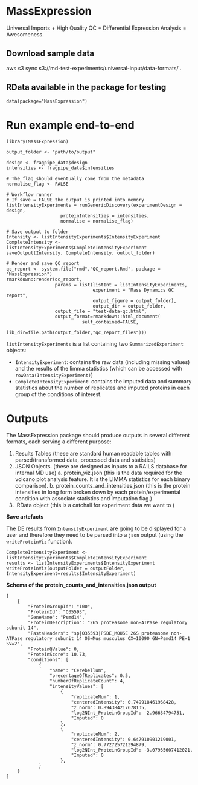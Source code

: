 # MassExpression

Universal Imports + High Quality QC + Differential Expression Analysis = Awesomeness. 

## Download sample data

aws s3 sync s3://md-test-experiments/universal-input/data-formats/ . 

## RData available in the package for testing 

```{r}
data(package="MassExpression")
```

# Run example end-to-end

```{r fragpipe}
library(MassExpression)

output_folder <- "path/to/output"

design <- fragpipe_data$design
intensities <- fragpipe_data$intensities

# The flag should eventually come from the metadata 
normalise_flag <- FALSE

# Workflow runner
# If save = FALSE the output is printed into memory 
listIntensityExperiments = runGenericDiscovery(experimentDesign = design, 
                    proteinIntensities = intensities,
                    normalise = normalise_flag)
                    
# Save output to folder
Intensity <- listIntensityExperiments$IntensityExperiment
CompleteIntensity <-  listIntensityExperiments$CompleteIntensityExperiment
saveOutput(Intensity, CompleteIntensity, output_folder)

# Render and save QC report 
qc_report <- system.file("rmd","QC_report.Rmd", package = "MassExpression")
rmarkdown::render(qc_report, 
                  params = list(listInt = listIntensityExperiments,
                                experiment = "Mass Dynamics QC report",
                                output_figure = output_folder),
                                output_dir = output_folder,
                  output_file = "test-data-qc.html",
                  output_format=rmarkdown::html_document(
                            self_contained=FALSE,
                            lib_dir=file.path(output_folder,"qc_report_files")))
```




`listIntensityExperiments` is a list containing two `SummarizedExperiment` objects:
  - `IntensityExperiment`: contains the raw data (including missing values) and the results of the limma statistics (which can be accessed with `rowData(IntensityExperiment)`) 
  - `CompleteIntensityExperiment`: contains the imputed data and summary statistics about the number of replicates and imputed proteins in each group of the conditions of interest. 


# Outputs

The MassExpression package should produce outputs in several different formats, each serving a different purpose:

1. Results Tables (these are standard human readable tables with parsed/transformed data, processed data and statistics)
2. JSON Objects. (these are designed as inputs to a RAILS database for internal MD use)
    a. protein_viz.json (this is the data required for the volcano plot analysis feature. It is the LIMMA statistics for each binary comparison).
    b. protein_counts_and_intensities.json (this is the protein intensities in long form broken down by each protein/experimental condition with associate statistics and imputation flag.)
3. .RData object (this is a catchall for experiment data we want to )

**Save artefacts**

The DE results from `IntensityExperiment` are going to be displayed for a user and therefore they need to be parsed into a `json` output (using the `writeProteinViz` function).  

```{r}
CompleteIntensityExperiment <- listIntensityExperiments$CompleteIntensityExperiment
results <- listIntensityExperiments$IntensityExperiment
writeProteinViz(outputFolder = outputFolder, IntensityExperiment=results$IntensityExperiment)
```

**Schema of the protein_counts_and_intensities.json output**

```
[
	{
		"ProteinGroupId": "100",
		"ProteinId": "O35593",
		"GeneName": "Psmd14",
		"ProteinDescription": "26S proteasome non-ATPase regulatory subunit 14",
		"FastaHeaders": "sp|O35593|PSDE_MOUSE 26S proteasome non-ATPase regulatory subunit 14 OS=Mus musculus OX=10090 GN=Psmd14 PE=1 SV=2",
		"ProteinQValue": 0,
		"ProteinScore": 10.73,
		"conditions": [
			{
				"name": "Cerebellum",
				"precentageOfReplicates": 0.5,
				"numberOfReplicateCount": 4,
				"intensityValues": [
					{
						"replicateNum": 1,
						"centeredIntensity": 0.749918461968428,
						"z_norm": 0.894384217678135,
						"log2NInt_ProteinGroupId": -2.96634794751,
						"Imputed": 0
					},
					{
						"replicateNum": 2,
						"centeredIntensity": 0.647910901219001,
						"z_norm": 0.772725721394879,
						"log2NInt_ProteinGroupId": -3.07935607412021,
						"Imputed": 0
					},
			}
	}
]

```